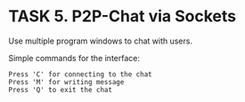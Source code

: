 # TASK 5. P2P-Chat via Sockets

Use multiple program windows to chat with users. 

Simple commands for the interface:

```
Press 'C' for connecting to the chat
Press 'M' for writing message
Press 'Q' to exit the chat
```
